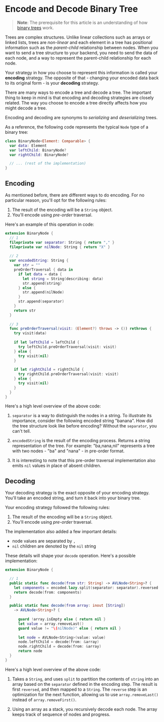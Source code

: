 # Encode and Decode Binary Tree

> **Note**: The prerequisite for this article is an understanding of how [binary trees](https://github.com/raywenderlich/swift-algorithm-club/tree/master/Binary%20Tree) work.

Trees are complex structures. Unlike linear collections such as arrays or linked lists, trees are *non-linear* and each element in a tree has positional information such as the *parent-child* relationship between nodes. When you want to send a tree structure to your backend, you need to send the data of each node, and a way to represent the parent-child relationship for each node.

Your strategy in how you choose to represent this information is called your **encoding** strategy. The opposite of that - changing your encoded data back to its original form - is your **decoding** strategy. 

There are many ways to encode a tree and decode a tree. The important thing to keep in mind is that encoding and decoding strategies are closely related. The way you choose to encode a tree directly affects how you might decode a tree. 

Encoding and decoding are synonyms to *serializing* and *deserializing* trees. 

As a reference, the following code represents the typical `Node` type of a binary tree:

```swift
class BinaryNode<Element: Comparable> {
  var data: Element
  var leftChild: BinaryNode?
  var rightChild: BinaryNode?

  // ... (rest of the implementation)
}
```

## Encoding

As mentioned before, there are different ways to do encoding. For no particular reason, you'll opt for the following rules:

1. The result of the encoding will be a `String` object.
2. You'll encode using *pre-order* traversal.

Here's an example of this operation in code:

```swift
extension BinaryNode {
  // 1
  fileprivate var separator: String { return "," }
  fileprivate var nilNode: String { return "X" }
  
  // 2
  var encodedString: String {
    var str = ""
    preOrderTraversal { data in
      if let data = data {
        let string = String(describing: data)
        str.append(string)
      } else {
        str.append(nilNode)
      }
      str.append(separator)
    }
    return str
  }
  
  // 3
  func preOrderTraversal(visit: (Element?) throws -> ()) rethrows {
    try visit(data)
    
    if let leftChild = leftChild {
      try leftChild.preOrderTraversal(visit: visit)
    } else {
      try visit(nil)
    }
    
    if let rightChild = rightChild {
      try rightChild.preOrderTraversal(visit: visit)
    } else {
      try visit(nil)
    }
  }
}
```

Here's a high level overview of the above code:

1. `separator` is a way to distinguish the nodes in a string. To illustrate its importance, consider the following encoded string "banana". How did the tree structure look like before encoding? Without the `separator`, you can't tell.

2. `encodedString` is the result of the encoding process. Returns a string representation of the tree. For example: "ba,nana,nil" represents a tree with two nodes - "ba" and "nana" - in pre-order format.

3. It is interesting to note that this pre-order traversal implementation also emits `nil` values in place of absent children.

## Decoding

Your decoding strategy is the exact opposite of your encoding strategy. You'll take an encoded string, and turn it back into your binary tree.

Your encoding strategy followed the following rules:

1. The result of the encoding will be a `String` object.
2. You'll encode using *pre-order* traversal.

The implementation also added a few important details:

* node values are separated by `,` 
* `nil` children are denoted by the `nil` string

These details will shape your `decode` operation. Here's a possible implementation:

```swift
extension BinaryNode {

  // 1
  public static func decode(from str: String) -> AVLNode<String>? {
    let components = encoded.lazy.split(separator: separator).reversed().map(String.init)
    return decode(from: components)
  }

  public static func decode(from array: inout [String])
    -> AVLNode<String>? {
    
      guard !array.isEmpty else { return nil }
      let value = array.removeLast()
      guard value != "\(nilNode)" else { return nil }
      
      let node = AVLNode<String>(value: value)
      node.leftChild = decode(from: &array)
      node.rightChild = decode(from: &array)
      return node
  }
}
```

Here's a high level overview of the above code:

1. Takes a `String`, and uses `split` to partition the contents of `string` into an array based on the `separator` defined in the encoding step. The result is first `reversed`, and then mapped to a `String`. The `reverse` step is an optimization for the next function, allowing us to use `array.removeLast()` instead of `array.removeFirst()`.

2. Using an array as a stack, you recursively decode each node. The array keeps track of sequence of nodes and progress.







